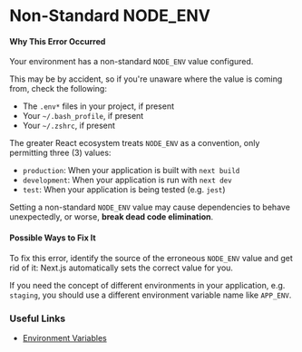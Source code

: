 # Non-Standard NODE_ENV

#### Why This Error Occurred

Your environment has a non-standard `NODE_ENV` value configured.

This may be by accident, so if you're unaware where the value is coming from, check the following:

- The `.env*` files in your project, if present
- Your `~/.bash_profile`, if present
- Your `~/.zshrc`, if present

The greater React ecosystem treats `NODE_ENV` as a convention, only permitting three (3) values:

- `production`: When your application is built with `next build`
- `development`: When your application is run with `next dev`
- `test`: When your application is being tested (e.g. `jest`)

Setting a non-standard `NODE_ENV` value may cause dependencies to behave unexpectedly, or worse, **break dead code elimination**.

#### Possible Ways to Fix It

To fix this error, identify the source of the erroneous `NODE_ENV` value and get rid of it: Next.js automatically sets the correct value for you.

If you need the concept of different environments in your application, e.g. `staging`, you should use a different environment variable name like `APP_ENV`.

### Useful Links

- [Environment Variables](https://en.wikipedia.org/wiki/Environment_variable)
